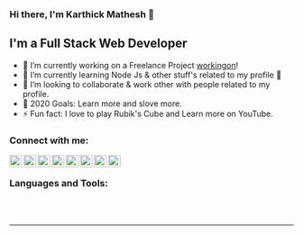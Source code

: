 
### Hi there, I'm Karthick Mathesh 👋

## I'm a Full Stack Web Developer
- 🔭 I’m currently working on a Freelance Project [workingon]!
- 🌱 I’m currently learning Node Js & other stuff's related to my profile 👷
- 👯 I’m looking to collaborate & work other with people related to my profile.
- 🥅 2020 Goals: Learn more and slove more.
- ⚡ Fun fact: I love to play Rubik's Cube and Learn more on YouTube.

### Connect with me:

[<img align="left" width="22px" src="https://cdn.jsdelivr.net/npm/simple-icons@v3/icons/youtube.svg" />][youtube]
[<img align="left" width="22px" src="https://cdn.jsdelivr.net/npm/simple-icons@v3/icons/linkedin.svg" />][linkedin]
[<img align="left" width="22px" src="https://cdn.jsdelivr.net/npm/simple-icons@v3/icons/github.svg" />][github]
[<img align="left" width="22px" src="https://cdn.jsdelivr.net/npm/simple-icons@v3/icons/codepen.svg" />][codepen]
[<img align="left" width="22px" src="https://cdn.jsdelivr.net/npm/simple-icons@v3/icons/scrimba.svg" />][scrimba]
[<img align="left" width="22px" src="https://cdn.jsdelivr.net/npm/simple-icons@v3/icons/discord.svg" />][discord]
[<img align="left" width="22px" src="https://cdn.jsdelivr.net/npm/simple-icons@v3/icons/twitter.svg" />][twitter]
[<img align="left" width="22px" src="https://cdn.jsdelivr.net/npm/simple-icons@v3/icons/instagram.svg" />][instagram]

<br />

### Languages and Tools:


<br />
<br />

---

[workingon]: https://thesaiagro.in
[twitter]: https://twitter.com/KarthickMadesh
[youtube]: https://www.youtube.com/karthickhelpdesk
[instagram]: https://www.instagram.com/karthickhelpdesk/
[linkedin]: https://www.linkedin.com/in/karthickmathesh/
[github]: https://github.com/KarthickMathesh
[codepen]: https://codepen.io/KarthickMathesh
[scrimba]: https://scrimba.com/@KarthickMathesh
[discord]: https://discord.gg/KF99kc
[whatsapp]: https://wa.me/message/PKVFNKVBJLYBJ1
